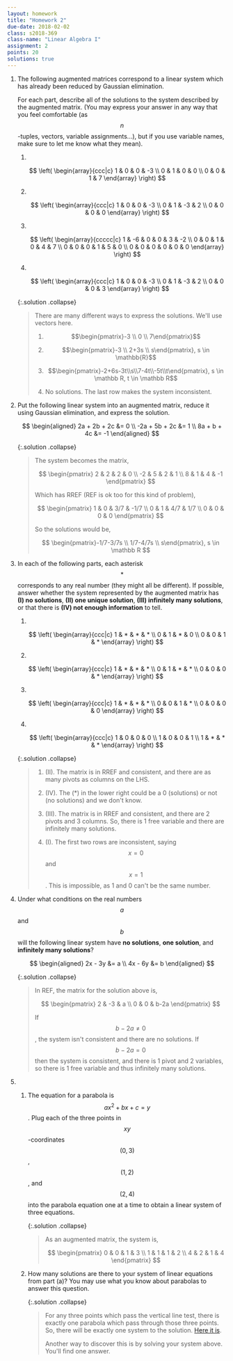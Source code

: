 ```yaml
---
layout: homework
title: "Homework 2"
due-date: 2018-02-02
class: s2018-369
class-name: "Linear Algebra I"
assignment: 2
points: 20
solutions: true
---
```


1.  The following augmented matrices correspond to a linear system which has
    already been reduced by Gaussian elimination.
    
    For each part, describe all of the solutions to the system described by the
    augmented matrix. (You may express your answer in any way that you feel
    comfortable (as $$n$$-tuples, vectors, variable assignments...), but if you
    use variable names, make sure to let me know what they mean).
    
    1.  &nbsp;
    
        $$
        \left(
        \begin{array}{ccc|c}
        1 & 0 & 0 & -3 \\
        0 & 1 & 0 & 0 \\
        0 & 0 & 1 & 7
        \end{array}
        \right)
        $$
        
    2.  &nbsp;
    
        $$
        \left(
        \begin{array}{ccc|c}
        1 & 0 & 0  & -3 \\
        0 & 1 & -3 & 2 \\
        0 & 0 & 0  & 0
        \end{array}
        \right)
        $$
       
    3.  &nbsp;
    
        $$
        \left(
        \begin{array}{ccccc|c}
        1 & -6 & 0 & 0 & 3 & -2 \\
        0 & 0 & 1 & 0 & 4 & 7 \\
        0 & 0 & 0 & 1 & 5 & 0 \\
        0 & 0 & 0 & 0 & 0 & 0        
        \end{array}
        \right)
        $$
        
    4.  &nbsp;
    
        $$
        \left(
        \begin{array}{ccc|c}
        1 & 0 & 0  & -3 \\
        0 & 1 & -3 & 2 \\
        0 & 0 & 0  & 3
        \end{array}
        \right)
        $$
        
    {:.solution .collapse}
    
    > There are many different ways to express the solutions. We'll use vectors here.
    >
    > 1.  $$\begin{pmatrix}-3 \\ 0 \\ 7\end{pmatrix}$$
    >
    > 2.  $$\begin{pmatrix}-3 \\ 2+3s \\ s\end{pmatrix}, s \in \mathbb{R}$$
    >
    > 3.  $$\begin{pmatrix}-2+6s-3t\\s\\7-4t\\-5t\\t\end{pmatrix}, s \in \mathbb R, t \in \mathbb R$$
    >
    > 4.  No solutions. The last row makes the system inconsistent.

2.  Put the following linear system into an augmented matrix, reduce it using
    Gaussian elimination, and express the solution.
    
    $$
    \begin{aligned}
    2a + 2b + 2c &= 0 \\
    -2a + 5b + 2c &= 1 \\
    8a + b + 4c &= -1
    \end{aligned}
    $$
    
    {:.solution .collapse}
    
    > The system becomes the matrix,
    >
    > $$
    > \begin{pmatrix}
    > 2 & 2 & 2 & 0 \\
    > -2 & 5 & 2 & 1 \\
    > 8 & 1 & 4 & -1 
    > \end{pmatrix}
    > $$
    >
    > Which has RREF (REF is ok too for this kind of problem),
    >
    > $$
    > \begin{pmatrix}
    > 1 & 0 & 3/7 & -1/7 \\
    > 0 & 1 & 4/7 & 1/7 \\
    > 0 & 0 & 0 & 0 
    > \end{pmatrix}
    > $$
    >
    > So the solutions would be,
    >
    > $$
    > \begin{pmatrix}-1/7-3/7s \\ 1/7-4/7s \\ s\end{pmatrix}, s \in \mathbb R
    > $$

3.  In each of the following parts, each asterisk $$*$$ corresponds to any real
    number (they might all be different). If possible, answer whether the system
    represented by the augmented matrix has **(I) no solutions**, **(II) one unique
    solution**, **(III) infinitely many solutions**, or that there is **(IV) not enough
    information** to tell.
    
    1.  &nbsp;
    
        $$
        \left(
        \begin{array}{ccc|c}
        1 & * & * & * \\
        0 & 1 & * & 0 \\
        0 & 0 & 1 & *
        \end{array}
        \right)
        $$

    2.  &nbsp;
    
        $$
        \left(
        \begin{array}{ccc|c}
        1 & * & * & * \\
        0 & 1 & * & * \\
        0 & 0 & 0 & *
        \end{array}
        \right)
        $$
        
    3.  &nbsp;
    
        $$
        \left(
        \begin{array}{ccc|c}
        1 & * & * & * \\
        0 & 0 & 1 & * \\
        0 & 0 & 0 & 0
        \end{array}
        \right)
        $$
        
    4.  &nbsp;
    
        $$
        \left(
        \begin{array}{ccc|c}
        1 & 0 & 0 & 0 \\
        1 & 0 & 0 & 1 \\
        1 & * & * & *
        \end{array}
        \right)
        $$
        
    {:.solution .collapse}
    
    > 1.  (II). The matrix is in RREF and consistent, and there are as many pivots as columns on the LHS.
    >
    > 2.  (IV). The \(*\) in the lower right could be a 0 (solutions) or not (no
    >     solutions) and we don't know.
    >
    > 3.  (III). The matrix is in RREF and consistent, and there are 2 pivots and
    >     3 columns. So, there is 1 free variable and there are infinitely many
    >     solutions.
    >
    > 4.  (I). The first two rows are inconsistent, saying $$x=0$$ and $$x=1$$.
    >     This is impossible, as 1 and 0 can't be the same number.

4.  Under what conditions on the real numbers $$a$$ and $$b$$ will the following
    linear system have **no solutions**, **one solution**, and **infinitely many
    solutions**?
    
    $$
    \begin{aligned}
    2x - 3y &= a \\
    4x - 6y &= b
    \end{aligned}
    $$
    
    {:.solution .collapse}
    
    > In REF, the matrix for the solution above is,
    >
    > $$
    > \begin{pmatrix}
    > 2 & -3 & a \\
    > 0 & 0 & b-2a
    > \end{pmatrix}
    > $$
    >
    > If $$b-2a \ne 0$$, the system isn't consistent and there are no solutions.
    > If $$b-2a=0$$ then the system is consistent, and there is 1 pivot and 2
    > variables, so there is 1 free variable and thus infinitely many solutions.

5.  
    1.  The equation for a parabola is $$ax^2 + bx + c = y$$. Plug each of the
        three points in $$xy$$-coordinates $$(0, 3)$$, $$(1,2)$$, and $$(2, 4)$$
        into the parabola equation one at a time to obtain a linear system of
        three equations.
        
        {:.solution .collapse}
        
        > As an augmented matrix, the system is,
        >
        > $$
        > \begin{pmatrix}
        > 0 & 0 & 1 & 3 \\
        > 1 & 1 & 1 & 2 \\
        > 4 & 2 & 1 & 4
        > \end{pmatrix}
        > $$
       
    2.  How many solutions are there to your system of linear equations from
        part (a)? You may use what you know about parabolas to answer this question.
        
        {:.solution .collapse}
        
        > For any three points which pass the vertical line test, there is
        > exactly one parabola which pass through those three points. So, there
        > will be exactly one system to the solution. [Here it
        > is](http://www.wolframalpha.com/input/?i=parabola+through+(0,3)+(1,2)+(2,4)).
        >
        > Another way to discover this is by solving your system above. You'll
        > find one answer.
    
    
